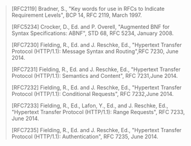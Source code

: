 >
>   [RFC2119]  Bradner, S., "Key words for use in RFCs to Indicate Requirement Levels", BCP 14, RFC 2119, March 1997.
>
>   [RFC5234]  Crocker, D., Ed. and P. Overell, "Augmented BNF for Syntax Specifications: ABNF", STD 68, RFC 5234, January 2008.
>
>   [RFC7230]  Fielding, R., Ed. and J. Reschke, Ed., "Hypertext Transfer Protocol (HTTP/1.1): Message Syntax and Routing",RFC 7230, June 2014.
>
>   [RFC7231]  Fielding, R., Ed. and J. Reschke, Ed., "Hypertext Transfer Protocol (HTTP/1.1): Semantics and Content", RFC 7231,June 2014.
>
>   [RFC7232]  Fielding, R., Ed. and J. Reschke, Ed., "Hypertext Transfer Protocol (HTTP/1.1): Conditional Requests", RFC 7232,June 2014.
>
>   [RFC7233]  Fielding, R., Ed., Lafon, Y., Ed., and J. Reschke, Ed., "Hypertext Transfer Protocol (HTTP/1.1): Range Requests", RFC 7233, June 2014.
>
>   [RFC7235]  Fielding, R., Ed. and J. Reschke, Ed., "Hypertext Transfer
>              Protocol (HTTP/1.1): Authentication", RFC 7235, June 2014.
>
